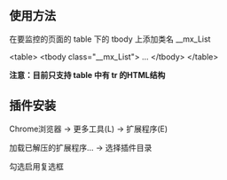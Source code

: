 ## 使用方法 ##

  在要监控的页面的 table 下的 tbody 上添加类名 __mx_List

  &lt;table>
    &lt;tbody class="__mx_List">
      ...
    &lt;/tbody>
  &lt;/table>

**注意：目前只支持 table 中有 tr 的HTML结构**

## 插件安装 ##

  Chrome浏览器 -> 更多工具(L) -> 扩展程序(E)

  加载已解压的扩展程序... -> 选择插件目录

  勾选启用复选框
